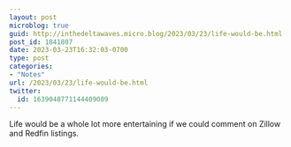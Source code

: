 ```yaml
---
layout: post
microblog: true
guid: http://inthedeltawaves.micro.blog/2023/03/23/life-would-be.html
post_id: 1841807
date: 2023-03-23T16:32:03-0700
type: post
categories:
- "Notes"
url: /2023/03/23/life-would-be.html
twitter:
  id: 1639048771144409089
---
```

<p>Life would be a whole lot more entertaining if we could comment on Zillow and Redfin listings.</p>
